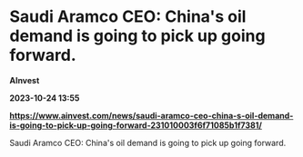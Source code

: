 # Saudi Aramco CEO: China's oil demand is going to pick up going forward.
**AInvest**

**2023-10-24 13:55**

**https://www.ainvest.com/news/saudi-aramco-ceo-china-s-oil-demand-is-going-to-pick-up-going-forward-231010003f6f71085b1f7381/**

Saudi Aramco CEO: China's oil demand is going to pick up going forward.